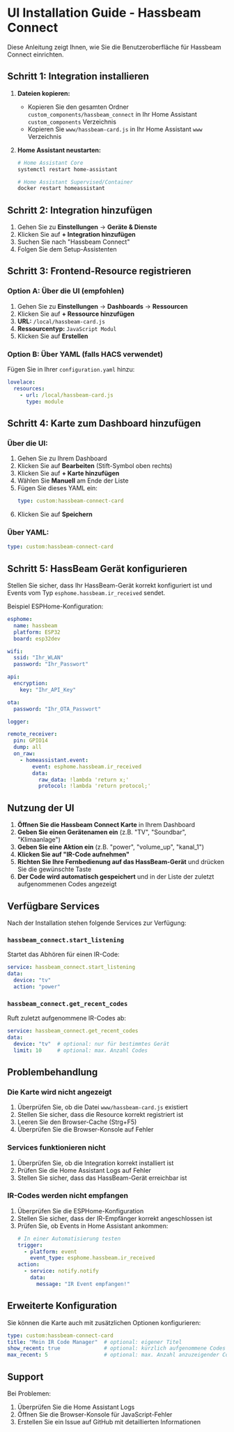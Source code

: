# UI Installation Guide - Hassbeam Connect

Diese Anleitung zeigt Ihnen, wie Sie die Benutzeroberfläche für Hassbeam Connect einrichten.

## Schritt 1: Integration installieren

1. **Dateien kopieren:**
   - Kopieren Sie den gesamten Ordner `custom_components/hassbeam_connect` in Ihr Home Assistant `custom_components` Verzeichnis
   - Kopieren Sie `www/hassbeam-card.js` in Ihr Home Assistant `www` Verzeichnis

2. **Home Assistant neustarten:**
   ```bash
   # Home Assistant Core
   systemctl restart home-assistant
   
   # Home Assistant Supervised/Container
   docker restart homeassistant
   ```

## Schritt 2: Integration hinzufügen

1. Gehen Sie zu **Einstellungen** → **Geräte & Dienste**
2. Klicken Sie auf **+ Integration hinzufügen**
3. Suchen Sie nach "Hassbeam Connect"
4. Folgen Sie dem Setup-Assistenten

## Schritt 3: Frontend-Resource registrieren

### Option A: Über die UI (empfohlen)
1. Gehen Sie zu **Einstellungen** → **Dashboards** → **Ressourcen**
2. Klicken Sie auf **+ Ressource hinzufügen**
3. **URL:** `/local/hassbeam-card.js`
4. **Ressourcentyp:** `JavaScript Modul`
5. Klicken Sie auf **Erstellen**

### Option B: Über YAML (falls HACS verwendet)
Fügen Sie in Ihrer `configuration.yaml` hinzu:
```yaml
lovelace:
  resources:
    - url: /local/hassbeam-card.js
      type: module
```

## Schritt 4: Karte zum Dashboard hinzufügen

### Über die UI:
1. Gehen Sie zu Ihrem Dashboard
2. Klicken Sie auf **Bearbeiten** (Stift-Symbol oben rechts)
3. Klicken Sie auf **+ Karte hinzufügen**
4. Wählen Sie **Manuell** am Ende der Liste
5. Fügen Sie dieses YAML ein:
   ```yaml
   type: custom:hassbeam-connect-card
   ```
6. Klicken Sie auf **Speichern**

### Über YAML:
```yaml
type: custom:hassbeam-connect-card
```

## Schritt 5: HassBeam Gerät konfigurieren

Stellen Sie sicher, dass Ihr HassBeam-Gerät korrekt konfiguriert ist und Events vom Typ `esphome.hassbeam.ir_received` sendet.

Beispiel ESPHome-Konfiguration:
```yaml
esphome:
  name: hassbeam
  platform: ESP32
  board: esp32dev

wifi:
  ssid: "Ihr_WLAN"
  password: "Ihr_Passwort"

api:
  encryption:
    key: "Ihr_API_Key"

ota:
  password: "Ihr_OTA_Passwort"

logger:

remote_receiver:
  pin: GPIO14
  dump: all
  on_raw:
    - homeassistant.event:
        event: esphome.hassbeam.ir_received
        data:
          raw_data: !lambda 'return x;'
          protocol: !lambda 'return protocol;'
```

## Nutzung der UI

1. **Öffnen Sie die Hassbeam Connect Karte** in Ihrem Dashboard
2. **Geben Sie einen Gerätenamen ein** (z.B. "TV", "Soundbar", "Klimaanlage")
3. **Geben Sie eine Aktion ein** (z.B. "power", "volume_up", "kanal_1")
4. **Klicken Sie auf "IR-Code aufnehmen"**
5. **Richten Sie Ihre Fernbedienung auf das HassBeam-Gerät** und drücken Sie die gewünschte Taste
6. **Der Code wird automatisch gespeichert** und in der Liste der zuletzt aufgenommenen Codes angezeigt

## Verfügbare Services

Nach der Installation stehen folgende Services zur Verfügung:

### `hassbeam_connect.start_listening`
Startet das Abhören für einen IR-Code:
```yaml
service: hassbeam_connect.start_listening
data:
  device: "tv"
  action: "power"
```

### `hassbeam_connect.get_recent_codes`
Ruft zuletzt aufgenommene IR-Codes ab:
```yaml
service: hassbeam_connect.get_recent_codes
data:
  device: "tv"  # optional: nur für bestimmtes Gerät
  limit: 10     # optional: max. Anzahl Codes
```

## Problembehandlung

### Die Karte wird nicht angezeigt
1. Überprüfen Sie, ob die Datei `www/hassbeam-card.js` existiert
2. Stellen Sie sicher, dass die Resource korrekt registriert ist
3. Leeren Sie den Browser-Cache (Strg+F5)
4. Überprüfen Sie die Browser-Konsole auf Fehler

### Services funktionieren nicht
1. Überprüfen Sie, ob die Integration korrekt installiert ist
2. Prüfen Sie die Home Assistant Logs auf Fehler
3. Stellen Sie sicher, dass das HassBeam-Gerät erreichbar ist

### IR-Codes werden nicht empfangen
1. Überprüfen Sie die ESPHome-Konfiguration
2. Stellen Sie sicher, dass der IR-Empfänger korrekt angeschlossen ist
3. Prüfen Sie, ob Events in Home Assistant ankommen:
   ```yaml
   # In einer Automatisierung testen
   trigger:
     - platform: event
       event_type: esphome.hassbeam.ir_received
   action:
     - service: notify.notify
       data:
         message: "IR Event empfangen!"
   ```

## Erweiterte Konfiguration

Sie können die Karte auch mit zusätzlichen Optionen konfigurieren:

```yaml
type: custom:hassbeam-connect-card
title: "Mein IR Code Manager"  # optional: eigener Titel
show_recent: true              # optional: kürzlich aufgenommene Codes anzeigen
max_recent: 5                  # optional: max. Anzahl anzuzeigender Codes
```

## Support

Bei Problemen:
1. Überprüfen Sie die Home Assistant Logs
2. Öffnen Sie die Browser-Konsole für JavaScript-Fehler
3. Erstellen Sie ein Issue auf GitHub mit detaillierten Informationen
